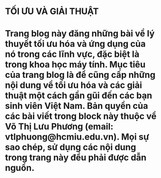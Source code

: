 <h1> TỐI ƯU VÀ GIẢI THUẬT <h1>
  Trang blog này đăng những bài về lý thuyết tối ưu hóa và ứng dụng của nó trong các lĩnh vực, đặc biệt là trong khoa học máy tính.
  Mục tiêu của trang blog là để cũng cấp những nội dung về tối ưu hóa và các giải thuật một cách gần gũi đến các bạn sinh viên Việt Nam.
  Bản quyền của các bài viết trong block này thuộc về Võ Thị Lưu Phương (email: vtlphuong@hcmiu.edu.vn). 
  Mọi sự sao chép, sử dụng các nội dung trong trang này đều phải được dẫn nguồn.
